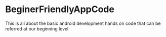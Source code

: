 # BeginerFriendlyAppCode
This is all about the basic android development hands on code that can be referred at our beginning level
